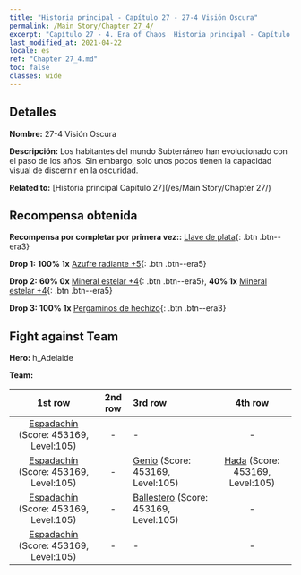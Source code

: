 ```yaml
---
title: "Historia principal - Capítulo 27 - 27-4 Visión Oscura"
permalink: /Main Story/Chapter 27_4/
excerpt: "Capítulo 27 - 4. Era of Chaos  Historia principal - Capítulo 27_4. 27-4 Visión Oscura"
last_modified_at: 2021-04-22
locale: es
ref: "Chapter 27_4.md"
toc: false
classes: wide
---
```


## Detalles

 **Nombre:** 27-4 Visión Oscura

 **Descripción:** Los habitantes del mundo Subterráneo han evolucionado con el paso de los años. Sin embargo, solo unos pocos tienen la capacidad visual de discernir en la oscuridad.

 **Related to:** [Historia principal Capítulo 27](/es/Main Story/Chapter 27/)

## Recompensa obtenida

 **Recompensa por completar por primera vez::** [Llave de plata](/ItemsES/con_693/){: .btn .btn--era3}

 **Drop 1:** **100% 1x** [Azufre radiante +5](/ItemsES/mat_99/){: .btn .btn--era5}

 **Drop 2:** **60% 0x** [Mineral estelar +4](/ItemsES/mat_89/){: .btn .btn--era5}, **40% 1x** [Mineral estelar +4](/ItemsES/mat_89/){: .btn .btn--era5}

 **Drop 3:** **100% 1x** [Pergaminos de hechizo](/ItemsES/con_694/){: .btn .btn--era3}


## Fight against Team
 **Hero:** h_Adelaide

 **Team:**


  | 1st row | 2nd row | 3rd row | 4th row |
  |:----:|:----:|:----|:----:|
  | [Espadachín](/es/units/Swordsman/) (Score: 453169, Level:105)  | - | - | - |
  | [Espadachín](/es/units/Swordsman/) (Score: 453169, Level:105)  | - | [Genio](/es/units/Genie/) (Score: 453169, Level:105)  | [Hada](/es/units/Sprite/) (Score: 453169, Level:105)  |
  | [Espadachín](/es/units/Swordsman/) (Score: 453169, Level:105)  | - | [Ballestero](/es/units/Marksman/) (Score: 453169, Level:105)  | - |
  | [Espadachín](/es/units/Swordsman/) (Score: 453169, Level:105)  | - | - | - |


